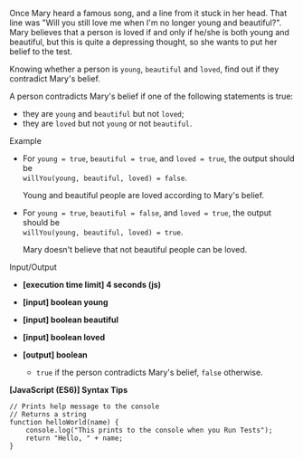 Once Mary heard a famous song, and a line from it stuck in her head. That line was "Will
you still love me when I'm no longer young and beautiful?". Mary believes that a person is
loved if and only if he/she is both young and beautiful, but this is quite a depressing
thought, so she wants to put her belief to the test.

Knowing whether a person is `young`, `beautiful` and `loved`, find out if they contradict
Mary's belief.

A person contradicts Mary's belief if one of the following statements is true:

- they are `young` and `beautiful` but not `loved`;
- they are `loved` but not `young` or not `beautiful`.

Example

- For `young = true`, `beautiful = true`, and `loved = true`, the output should be  
  `willYou(young, beautiful, loved) = false`.

  Young and beautiful people are loved according to Mary's belief.

- For `young = true`, `beautiful = false`, and `loved = true`, the output should be  
  `willYou(young, beautiful, loved) = true`.

  Mary doesn't believe that not beautiful people can be loved.

Input/Output

- **\[execution time limit\] 4 seconds (js)**

- **\[input\] boolean young**

- **\[input\] boolean beautiful**

- **\[input\] boolean loved**

- **\[output\] boolean**

  - `true` if the person contradicts Mary's belief, `false` otherwise.

**\[JavaScript (ES6)\] Syntax Tips**

    // Prints help message to the console
    // Returns a string
    function helloWorld(name) {
        console.log("This prints to the console when you Run Tests");
        return "Hello, " + name;
    }
